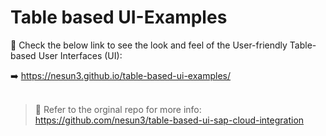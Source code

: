 # Table based UI-Examples

🚀 Check the below link to see the look and feel of the User-friendly Table-based User Interfaces (UI):

➡️ https://nesun3.github.io/table-based-ui-examples/
<br/><br/>


> 📢 Refer to the orginal repo for more info:<br/>   https://github.com/nesun3/table-based-ui-sap-cloud-integration




